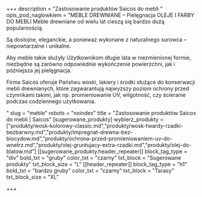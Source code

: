 +++
description = "Zastosowanie produktów Saicos do mebli "
opis_pod_naglowkiem = "MEBLE DREWNIANE – Pielęgnacja
OLEJE I FARBY DO MEBLI
Meble drewniane od wielu lat cieszą się bardzo dużą popularnością.

 

Są dostojne, eleganckie, a ponieważ wykonane z naturalnego surowca – niepowtarzalne i unikalne.

 

Aby meble takie służyły Użytkownikom długie lata w niezmienionej formie, niezbędne są zarówno odpowiednie wykończenie powierzchni, jak i późniejsza jej pielęgnacja.

 

Firma Saicos oferuje Państwu woski, lakiery i środki służące do konserwacji mebli drewnianych, które zagwarantują najwyższy poziom ochrony przed czynnikami takimi, jak np. promieniowanie UV, wilgotność, czy ścieranie podczas codziennego użytkowania.

"
slug = "meble"
robots = "noindex"
title = "Zastosowanie produktów Saicos do mebli | Saicos"
[sugerowane_produkty]
wybierz_produkty = ["produkty/wosk-kolorowy-classic.md","produkty/wosk-twardy-rzadki-bezbarwny.md","produkty/impregnat-drewna-bez-biocydow.md","produkty/ochrona-przed-promieniowaniem-uv-do-wnetrz.md","produkty/olej-gruntujacy-extra-rzadki.md","produkty/olej-do-blatow.md"]
[[sugerowane_produkty.header_repeater]]
block_tag_type = "div"
bold_txt = "gruby"
color_txt = "czarny"
txt_block = "Sugerowane produkty"
txt_block_size = "L"
[[header_repeater]]
block_tag_type = "h1"
bold_txt = "bardzo gruby"
color_txt = "czarny"
txt_block = "Tarasy"
txt_block_size = "XL"

+++

